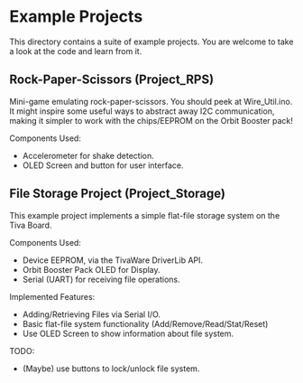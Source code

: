 # Example Projects
This directory contains a suite of example projects. You are welcome to take a look at the code and learn from it.

## Rock-Paper-Scissors (Project\_RPS)
Mini-game emulating rock-paper-scissors. You should peek at Wire\_Util.ino. It might inspire some useful ways to abstract away I2C communication, making it simpler to work with the chips/EEPROM on the Orbit Booster pack!

Components Used:
 - Accelerometer for shake detection.
 - OLED Screen and button for user interface.

## File Storage Project (Project\_Storage)
This example project implements a simple flat-file storage system on the Tiva Board.

Components Used:
 - Device EEPROM, via the TivaWare DriverLib API.
 - Orbit Booster Pack OLED for Display.
 - Serial (UART) for receiving file operations.

Implemented Features:
 - Adding/Retrieving Files via Serial I/O.
 - Basic flat-file system functionality (Add/Remove/Read/Stat/Reset)
 - Use OLED Screen to show information about file system.

TODO:
 - (Maybe) use buttons to lock/unlock file system.
